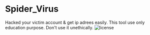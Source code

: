 # Spider_Virus 
Hacked your victim account & get ip adrees easily.
This tool use only education purpose. Don't use it unethically.
![license](https://img.shields.io/github/license/Tan-vai/Spider-Virus)

